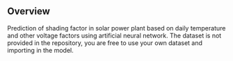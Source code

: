 ## Overview

Prediction of shading factor in solar power plant based on daily temperature and other voltage factors using artificial neural network. The dataset is not provided in the repository, you are free to use your own dataset and importing in the model. 



